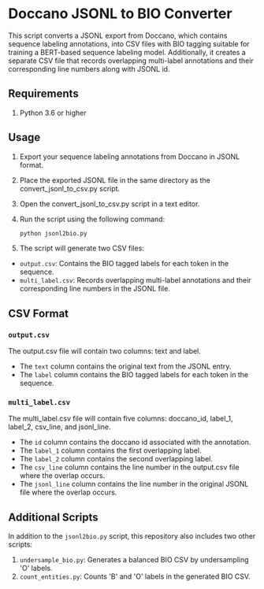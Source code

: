 # Doccano JSONL to BIO Converter

This script converts a JSONL export from Doccano, which contains sequence labeling annotations, into CSV files with BIO tagging suitable for training a BERT-based sequence labeling model. Additionally, it creates a separate CSV file that records overlapping multi-label annotations and their corresponding line numbers along with JSONL id.

## Requirements

1. Python 3.6 or higher

## Usage

1. Export your sequence labeling annotations from Doccano in JSONL format.

2. Place the exported JSONL file in the same directory as the convert_jsonl_to_csv.py script.

3. Open the convert_jsonl_to_csv.py script in a text editor.

4. Run the script using the following command:

   ```bash
   python jsonl2bio.py

5. The script will generate two CSV files: 
- `output.csv`: Contains the BIO tagged labels for each token in the sequence.
- `multi_label.csv`: Records overlapping multi-label annotations and their corresponding line numbers in the JSONL file.

## CSV Format

### `output.csv`

The output.csv file will contain two columns: text and label.
- The `text` column contains the original text from the JSONL entry.
- The `label` column contains the BIO tagged labels for each token in the sequence.

### `multi_label.csv`

The multi_label.csv file will contain five columns: doccano_id, label_1, label_2, csv_line, and jsonl_line.
- The `id` column contains the doccano id associated with the annotation.
- The `label_1` column contains the first overlapping label.
- The `label_2` column contains the second overlapping label.
- The `csv_line` column contains the line number in the output.csv file where the overlap occurs.
- The `jsonl_line` column contains the line number in the original JSONL file where the overlap occurs.

## Additional Scripts

In addition to the `jsonl2bio.py` script, this repository also includes two other scripts:

1. `undersample_bio.py`: Generates a balanced BIO CSV by undersampling 'O' labels.
2. `count_entities.py`: Counts 'B' and 'O' labels in the generated BIO CSV. 
